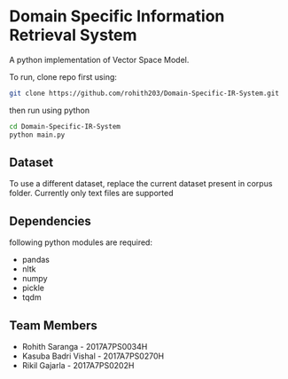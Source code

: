 # Domain Specific Information Retrieval System

A python implementation of Vector Space Model.

To run, clone repo first using:
```sh
git clone https://github.com/rohith203/Domain-Specific-IR-System.git
```
then run using python
```sh
cd Domain-Specific-IR-System
python main.py
```

## Dataset
To use a different dataset, replace the current dataset present in corpus folder. Currently only text files are supported

## Dependencies
following python modules are required:
- pandas
- nltk
- numpy
- pickle
- tqdm

## Team Members
- Rohith Saranga - 2017A7PS0034H
- Kasuba Badri Vishal - 2017A7PS0270H
- Rikil Gajarla - 2017A7PS0202H
